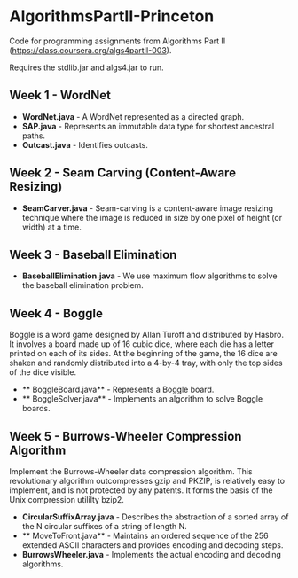 AlgorithmsPartII-Princeton
=====================

Code for programming assignments from Algorithms Part II (https://class.coursera.org/algs4partII-003).

Requires the stdlib.jar and algs4.jar to run.

Week 1 - WordNet
----------------------------
 - **WordNet.java** - A WordNet represented as a directed graph.
 - **SAP.java** - Represents an immutable data type for shortest ancestral paths.
 - **Outcast.java** - Identifies outcasts.

Week 2 - Seam Carving (Content-Aware Resizing)
--------------------------------
 - **SeamCarver.java** - Seam-carving is a content-aware image resizing technique where the image is reduced in size by one pixel of height (or width) at a time.
 

Week 3 - Baseball Elimination
--------------------------------
 - **BaseballElimination.java** - We use maximum flow algorithms to solve the baseball elimination problem. 
 
Week 4 - Boggle
-------------------------
Boggle is a word game designed by Allan Turoff and distributed by Hasbro. It involves a board made up of 16 cubic dice, where
each die has a letter printed on each of its sides. At the beginning of the game, the 16 dice are shaken and randomly distributed into a 4-by-4 tray, with
only the top sides of the dice visible.

- ** BoggleBoard.java** - Represents a Boggle board.
- ** BoggleSolver.java** - Implements an algorithm to solve Boggle boards.


Week 5 - Burrows-Wheeler Compression Algorithm
----------------------------------------------
Implement the Burrows-Wheeler data compression algorithm. This revolutionary algorithm outcompresses gzip and PKZIP, is
relatively easy to implement, and is not protected by any patents. It forms the basis of the Unix compression utililty bzip2.

- **CircularSuffixArray.java** - Describes the abstraction of a sorted array of the N circular suffixes of a string of length N.
- ** MoveToFront.java** - Maintains an ordered sequence of the 256 extended ASCII characters and provides encoding and decoding steps.
- **BurrowsWheeler.java** - Implements the actual encoding and decoding algorithms.
